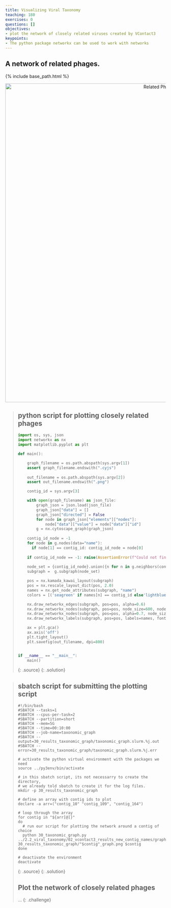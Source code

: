 ```yaml
---
title: Visualizing Viral Taxonomy
teaching: 180
exercises: 0
questions: []
objectives:
- plot the network of closely related viruses created by VContact3
keypoints:
- The python package networkx can be used to work with networks
---
```


## A network of related phages.

{% include base_path.html %}
<p align="center">
    <a href="{{ site.carpentries_site }}"><img src="{{ relative_root_path }}/assets/img/contig_164_graph.png" alt="Related Phages Graph" width="1000" /></a>
</p>

> ## python script for plotting closely related phages
> ```python
> import os, sys, json
> import networkx as nx
> import matplotlib.pyplot as plt
> 
> def main():
> 
>     graph_filename = os.path.abspath(sys.argv[1])
>     assert graph_filename.endswith(".cyjs")
>     
>     out_filename = os.path.abspath(sys.argv[2])
>     assert out_filename.endswith(".png")
> 
>     contig_id = sys.argv[3]
> 
>     with open(graph_filename) as json_file:
>         graph_json = json.load(json_file)
>         graph_json["data"] = []
>         graph_json["directed"] = False
>         for node in graph_json["elements"]["nodes"]:
>             node["data"]["value"] = node["data"]["id"]
>         g = nx.cytoscape_graph(graph_json)
>         
>     contig_id_node = -1
>     for node in g.nodes(data="name"):
>     	if node[1] == contig_id: contig_id_node = node[0]
>     
>     if contig_id_node == -1: raise(AssertionError(f"Could not find {contig_id} in the graph"))
>     
>     node_set = {contig_id_node}.union({n for n in g.neighbors(contig_id_node)})
>     subgraph =  g.subgraph(node_set)
> 
>     pos = nx.kamada_kawai_layout(subgraph)
>     pos = nx.rescale_layout_dict(pos, 2.0)
>     names = nx.get_node_attributes(subgraph, "name")
>     colors = [('seagreen' if names[n] == contig_id else'lightblue') if names[n].startswith('contig') else 'salmon' for n in subgraph.nodes()]
> 
>     nx.draw_networkx_edges(subgraph, pos=pos, alpha=0.6)
>     nx.draw_networkx_nodes(subgraph, pos=pos, node_size=600, node_color='white')
>     nx.draw_networkx_nodes(subgraph, pos=pos, alpha=0.7, node_size=600, node_color=colors)
>     nx.draw_networkx_labels(subgraph, pos=pos, labels=names, font_size=3, font_weight='bold')
> 
>     ax = plt.gca()
>     ax.axis('off')
>     plt.tight_layout()
>     plt.savefig(out_filename, dpi=800)
> 
> 
> if __name__ == "__main__":
>     main()
>```
> {: .source}
{: .solution}

> ## sbatch script for submitting the plotting script
> ```
> #!/bin/bash
> #SBATCH --tasks=1
> #SBATCH --cpus-per-task=2
> #SBATCH --partition=short
> #SBATCH --mem=5G
> #SBATCH --time=00:10:00
> #SBATCH --job-name=taxonomic_graph
> #SBATCH --output=30_results_taxonomic_graph/taxonomic_graph.slurm.%j.out
> #SBATCH --error=30_results_taxonomic_graph/taxonomic_graph.slurm.%j.err
> 
> # activate the python virtual environment with the packages we need
> source ../py3env/bin/activate
> 
> # in this sbatch script, its not necessarry to create the directory,
> # we already told sbatch to create it for the log files.
> mkdir -p 30_results_taxonomic_graph
> 
> # define an array with contig ids to plot
> declare -a arr=("contig_10" "contig_109", "contig_164")
> 
> # loop through the array
> for contig in "${arr[@]}"
> do
> 	# run our script for plotting the network around a contig of choice
> 	python 30_taxonomic_graph.py ../2.2_viral_taxonomy/02_vcontact3_results_new_contig_names/graph.cyjs 30_results_taxonomic_graph/"$contig"_graph.png $contig
> done
> 
> # deactivate the environment
> deactivate
> ```
> {: .source}
{: .solution}
> 
> ## Plot the network of closely related phages
> ...
{: .challenge}

